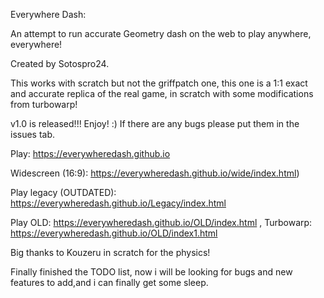 Everywhere Dash:

An attempt to run accurate Geometry dash on the web to play anywhere, everywhere! 

Created by Sotospro24.

This works with scratch but not the griffpatch one, this one is a 1:1 exact and accurate replica of the real game, in scratch with some modifications from turbowarp!

v1.0 is released!!! Enjoy! :) If there are any bugs please put them in the issues tab.

Play: https://everywheredash.github.io 

Widescreen (16:9): https://everywheredash.github.io/wide/index.html)

Play legacy (OUTDATED): https://everywheredash.github.io/Legacy/index.html

Play OLD: https://everywheredash.github.io/OLD/index.html , Turbowarp: https://everywheredash.github.io/OLD/index1.html

Big thanks to Kouzeru in scratch for the physics!


Finally finished the TODO list, now i will be looking for bugs and new features to add,and i can finally get some sleep.


